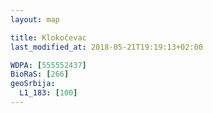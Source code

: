 ```yaml
---
layout: map

title: Klokočevac
last_modified_at: 2018-05-21T19:19:13+02:00

WDPA: [555552437]
BioRaS: [266]
geoSrbija:
  L1_183: [100]
---
```

